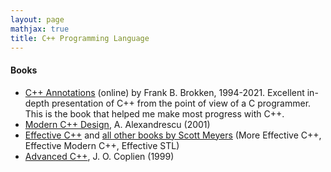 ```yaml
---
layout: page
mathjax: true
title: C++ Programming Language
---
```


#### Books
* [C++ Annotations](http://www.icce.rug.nl/documents/cplusplus/) (online) by Frank B. Brokken, 1994-2021. Excellent in-depth presentation of C++ from the point of view of a C programmer. This is the book that helped me make most progress with C++.
* [Modern C++ Design](https://www.amazon.com/Modern-Design-Generic-Programming-Patterns/dp/0201704315), A. Alexandrescu (2001)
* [Effective C++](https://www.amazon.com/Effective-Specific-Improve-Programs-Designs/dp/0321334876/) and [all other books by Scott Meyers](https://www.amazon.com/Scott-Meyers/e/B004BBEYYW?ref=sr_ntt_srch_lnk_1&qid=1613752552&sr=1-1) (More Effective C++, Effective Modern C++, Effective STL)
* [Advanced C++](https://www.amazon.com/Advanced-Programming-Styles-Coplien-1991-09-09/dp/B019ND87FY), J. O. Coplien (1999)


